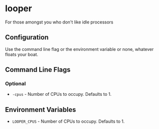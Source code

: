 looper
======

For those amongst you who don't like idle processors

## Configuration

Use the command line flag or the environment variable or none, whatever floats your boat.

## Command Line Flags

### Optional

* `-cpus` - Number of CPUs to occupy. Defaults to 1.

## Environment Variables

* `LOOPER_CPUS` - Number of CPUs to occupy. Defaults to 1.

